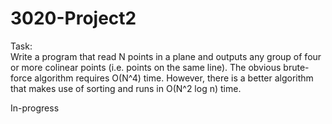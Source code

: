 # 3020-Project2

Task:  
Write a program that read N points in a plane and outputs any group of four or more colinear points (i.e. points on the same line). The obvious brute-force algorithm requires O(N^4) time. However, there is a better algorithm that makes use of sorting and runs in O(N^2 log n) time.

In-progress
